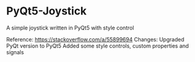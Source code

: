 # PyQt5-Joystick
A simple joystick written in PyQt5 with style control

Reference: https://stackoverflow.com/a/55899694
Changes:
Upgraded PyQt version to PyQt5
Added some style controls, custom properties and signals
